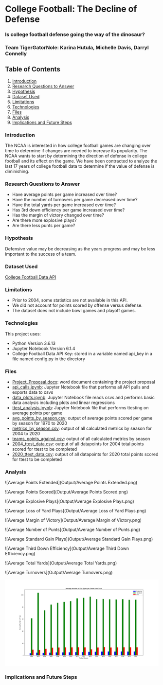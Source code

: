 # College Football: The Decline of Defense
### Is college football defense going the way of the dinosaur?
### Team TigerGatorNole: Karina Hutula, Michelle Davis, Darryl Connelly

## Table of Contents
1. [Introduction](#introduction)
2. [Research Questions to Answer](#objectives)
3. [Hypothesis](#hypothesis)
4. [Dataset Used](#dataset)
5. [Limitations](#limitations)
6. [Technologies](#technologies)
7. [Files](#files)
8. [Analysis](#analysis)
9. [Implications and Future Steps](#implications)

<a name="introduction"></a>
### Introduction
The NCAA is interested in how college football games are changing over time to determine if changes are needed to increase its popularity. The NCAA wants to start by determining the direction of defense in college football and its effect on the game. We have been contracted to analyze the last 17 years of college football data to determine if the value of defense is diminishing.

<a name="objectives"></a>
### Research Questions to Answer
* Have average points per game increased over time?
* Have the number of turnovers per game decreased over time?
* Have the total yards per game increased over time?
* Has 3rd down efficiency per game increased over time?
* Has the margin of victory changed over time?
* Are there more explosive plays?
* Are there less punts per game?

<a name="hypothesis"></a>
### Hypothesis
Defensive value may be decreasing as the years progress and may be less important to the success of a team.

<a name="dataset"></a>
### Dataset Used
[College Football Data API](https://api.collegefootballdata.com)

<a name="limitations"></a>
### Limitations
* Prior to 2004, some statistics are not available in this API.
* We did not account for points scored by offense versus defense.
* The dataset does not include bowl games and playoff games.

<a name="technologies"></a>
### Technologies
This project uses: 
* Python Version 3.6.13
* Jupyter Notebook Version 6.1.4
* College Football Data API Key: stored in a variable named api_key in a file named config.py in the directory

<a name="files"></a>
### Files
* [Project_Proposal.docx](Project_Proposal.docx): word document containing the project proposal
* [api_calls.ipynb](api_calls.ipynb): Jupyter Notebook file that performs all API pulls and exports data to csvs
* [data_plots.ipynb](data_plots.ipynb): Jupyter Notebook file reads csvs and performs basic data analysis including plots and linear regressions
* [ttest_analysis.ipynb](ttest_analysis.ipynb): Jupyter Notebook file that performs ttesting on average points per game
* [avg_points_by_season.csv](Output/avg_points_by_season.csv): output of average points scored per game by season for 1970 to 2020
* [metrics_by_season.csv](Output/metrics_by_season.csv): output of all calculated metrics by season for 2004 to 2020
* [teams_points_against.csv](Output/teams_points_against.csv): output of all calculated metrics by season
* [2004_ttest_data.csv](Output/2004_ttest_data.csv): output of all datapoints for 2004 total points scored for ttest to be completed
* [2020_ttest_data.csv](Output/2020_ttest_data.csv): output of all datapoints for 2020 total points scored for ttest to be completed

<a name="analysis"></a>
### Analysis

![Average Points Extended](Output/Average Points Extended.png)

![Average Points Scored](Output/Average Points Scored.png)

![Average Explosive Plays](Output/Average Explosive Plays.png)

![Average Loss of Yard Plays](Output/Average Loss of Yard Plays.png)

![Average Margin of Victory](Output/Average Margin of Victory.png)

![Average Number of Punts](Output/Average Number of Punts.png)

![Average Standard Gain Plays](Output/Average Standard Gain Plays.png)

![Average Third Down Efficiency](Output/Average Third Down Efficiency.png)

![Average Total Yards](Output/Average Total Yards.png)

![Average Turnovers](Output/Average Turnovers.png)

![Play Type Bar Chart](Output/Play_Type_Bar.png)

<a name="implications"></a>
### Implications and Future Steps

